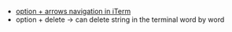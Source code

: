- [option + arrows navigation in iTerm](https://holmberg.io/moving-word-by-word-in-iterm/)
- option + delete -> can delete string in the terminal word by word